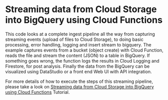 # Streaming data from Cloud Storage into BigQuery using Cloud Functions
This code looks at a complete ingest pipeline all the way from capturing streaming events 
(upload of files to Cloud Storage), to doing basic processing, error handling, logging and 
insert stream to bigquery. The example captures events from a bucket (object create) with 
Cloud Function, reads the file and stream the content (JSON) to a table in BigQuery. 
If something goes wrong, the function logs the results in Cloud Logging and Firestore, for post analysis. 
Finally the data from the BigQuery can be visualized using DataStudio or a front end Web UI with 
API integration.

For more details of how to execute the steps of this streaming pipeline, please take a look on 
[Streaming data from Cloud Storage into BigQuery using Cloud Functions](https://cloud.google.com/solutions/streaming-data-from-cloud-storage-into-bigquery-using-cloud-functions) Tutorial.
